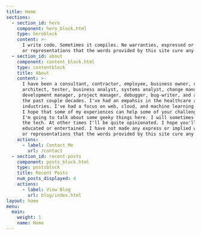 ```yaml
---
title: Home
sections:
  - section_id: hero
    component: hero_block.html
    type: heroblock
    content: >-
      I write code. Sometimes it compiles. No warranties, expressed or implied,
      or representations that the words provided by this site cure any ailments.
  - section_id: about
    component: content_block.html
    type: contentblock
    title: About
    content: >-
      I have been a consultant, contractor, employee, business owner, developer,
      architect, tester, business analyst, systems analyst, change management engineer,
      development manager, project manager, debugger, bug-writer, and a lot more for
      the past couple decades. I've had an empahsis in the healthcare and energy
      industries. I've had a focus on web, cloud, and machine learning technologies.
      I hope that some of my experiences can help some of your challenges. Cheers!\r\n\r\n
      I'm going to talk about some geeky things here. I will sometimes just cover
      the tech. At other times I'll be quite opinionated. I hope you'll be either
      educated or entertained. I have not made any express or implied warranties
      or representations that the words provided by this site cure any ailments.
    actions:
      - label: Contact Me
        url: /contact
  - section_id: recent-posts
    component: posts_block.html
    type: postsblock
    title: Recent Posts
    num_posts_displayed: 4
    actions:
      - label: View Blog
        url: blog/index.html
layout: home
menu:
  main:
    weight: 1
    name: Home
---
```

